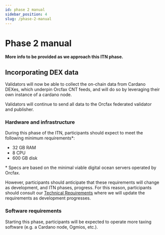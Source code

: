 ```yaml
---
id: phase 2 manual
sidebar_position: 4
slug: /phase-2-manual
---
```


# Phase 2 manual

**More info to be provided as we approach this ITN phase.**

## Incorporating DEX data

Validators will now be able to collect the on-chain data from Cardano DEXes,
which underpin Orcfax CNT feeds, and will do so by leveraging their own instance
of a cardano node.

Validators will continue to send all data to the Orcfax federated validator and
publisher.

### Hardware and infrastructure

During this phase of the ITN, participants should expect to meet the following
minimum requirements\*:

-   32 GB RAM
-   8 CPU
-   600 GB disk

\* Specs are based on the minimal viable digital ocean servers operated by
Orcfax.

<!-- This may need to be removed if we are deleting the node operation page
until post-ITN -->

However, participants should anticipate that these requirements will change as
development, and ITN phases, progress. For this reason, participants should
consult our [Technical Requirements](itn-overview#technical-requirements) where
we will update the requirements as development progresses.

### Software requirements

Starting this phase, participants will be expected to operate more taxing
software (e.g. a Cardano node, Ogmios, etc.).
